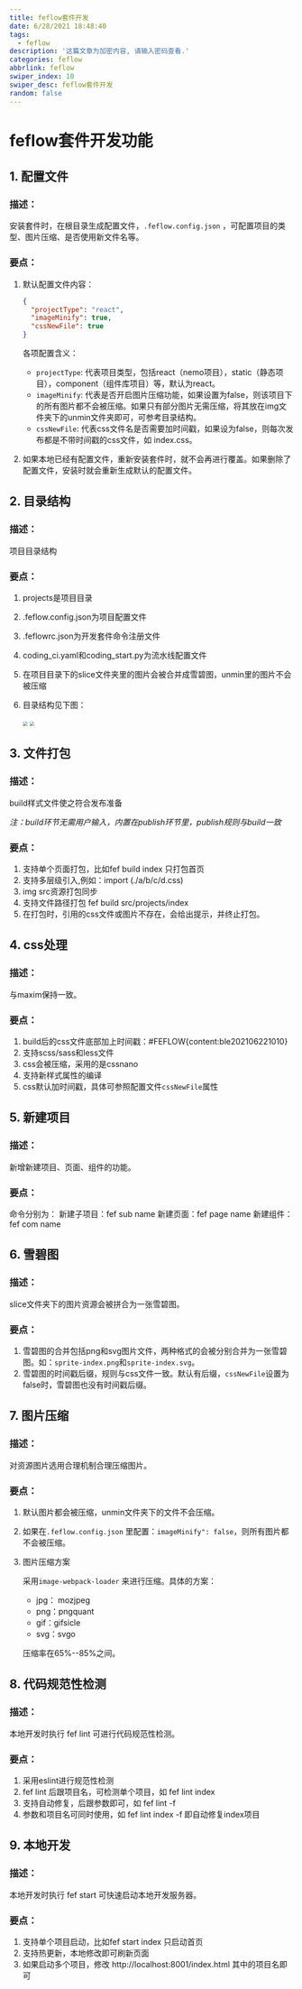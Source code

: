 ```yaml
---
title: feflow套件开发
date: 6/28/2021 18:48:40
tags:
  - feflow
description: '这篇文章为加密内容, 请输入密码查看.'
categories: feflow
abbrlink: feflow
swiper_index: 10
swiper_desc: feflow套件开发
random: false
---
```


# feflow套件开发功能

## 1. 配置文件

### 描述：

安装套件时，在根目录生成配置文件，`.feflow.config.json` ，可配置项目的类型、图片压缩、是否使用新文件名等。

### 要点：

1. 默认配置文件内容：

   ```json
   {
     "projectType": "react",
     "imageMinify": true,
     "cssNewFile": true
   }
   ```

   各项配置含义：

   - `projectType`: 代表项目类型，包括react（nemo项目），static（静态项目），component（组件库项目）等，默认为react。
   - `imageMinify`: 代表是否开启图片压缩功能，如果设置为false，则该项目下的所有图片都不会被压缩。如果只有部分图片无需压缩，将其放在img文件夹下的unmin文件夹即可，可参考目录结构。
   - `cssNewFile`: 代表css文件名是否需要加时间戳，如果设为false，则每次发布都是不带时间戳的css文件，如 index.css。

2. 如果本地已经有配置文件，重新安装套件时，就不会再进行覆盖。如果删除了配置文件，安装时就会重新生成默认的配置文件。

## 2. 目录结构

### 描述：

项目目录结构

### 要点：

1. projects是项目目录

2. .feflow.config.json为项目配置文件

3. .feflowrc.json为开发套件命令注册文件

4. coding_ci.yaml和coding_start.py为流水线配置文件

5. 在项目目录下的slice文件夹里的图片会被合并成雪碧图，unmin里的图片不会被压缩

6. 目录结构见下图：

   <img src="/Users/blairyue/Desktop/feflow目录.png" style="zoom:50%;" />

   <img src="/Users/blairyue/Desktop/feflow目录2.png" style="zoom:50%;" />

   

## 3. 文件打包

### 描述：

build样式文件使之符合发布准备

*注：build环节无需用户输入，内置在publish环节里，publish规则与build一致*

### 要点：

1. 支持单个页面打包，比如fef build index 只打包首页
2. 支持多层级引入,例如：import (./a/b/c/d.css)
3. img src资源打包同步
4. 支持文件路径打包 fef build src/projects/index
5. 在打包时，引用的css文件或图片不存在，会给出提示，并终止打包。

## 4. css处理

### 描述：

与maxim保持一致。

### 要点：

1. build后的css文件底部加上时间戳：#FEFLOW{content:ble202106221010}
2. 支持scss/sass和less文件
3. css会被压缩，采用的是cssnano
4. 支持新样式属性的编译
5. css默认加时间戳，具体可参照配置文件`cssNewFile`属性

## 5. 新建项目

### 描述：

新增新建项目、页面、组件的功能。

### 要点：

命令分别为：
新建子项目：fef sub name
新建页面：fef page name
新建组件：fef com name

## 6. 雪碧图

### 描述：

slice文件夹下的图片资源会被拼合为一张雪碧图。

### 要点：

1. 雪碧图的合并包括png和svg图片文件，两种格式的会被分别合并为一张雪碧图。如：`sprite-index.png`和`sprite-index.svg`。
2. 雪碧图的时间戳后缀，规则与css文件一致。默认有后缀，`cssNewFile`设置为false时，雪碧图也没有时间戳后缀。

## 7. 图片压缩

### 描述：

对资源图片选用合理机制合理压缩图片。

### 要点：

1. 默认图片都会被压缩，unmin文件夹下的文件不会压缩。

2. 如果在`.feflow.config.json` 里配置：`imageMinify": false`，则所有图片都不会被压缩。

3. 图片压缩方案

   采用`image-webpack-loader` 来进行压缩。具体的方案：

   - jpg： mozjpeg
   - png：pngquant
   - gif：gifsicle
   - svg：svgo

   压缩率在65%--85%之间。

## 8. 代码规范性检测

### 描述：

本地开发时执行 fef lint 可进行代码规范性检测。

### 要点：

1. 采用eslint进行规范性检测
2. fef lint 后跟项目名，可检测单个项目，如 fef lint index
3. 支持自动修复，后跟参数即可，如 fef lint -f
4. 参数和项目名可同时使用，如 fef lint index -f 即自动修复index项目

## 9. 本地开发

### 描述：

本地开发时执行 fef start 可快速启动本地开发服务器。

### 要点：

1. 支持单个项目启动，比如fef start index 只启动首页
2. 支持热更新，本地修改即可刷新页面
3. 如果启动多个项目，修改 http://localhost:8001/index.html 其中的项目名即可
